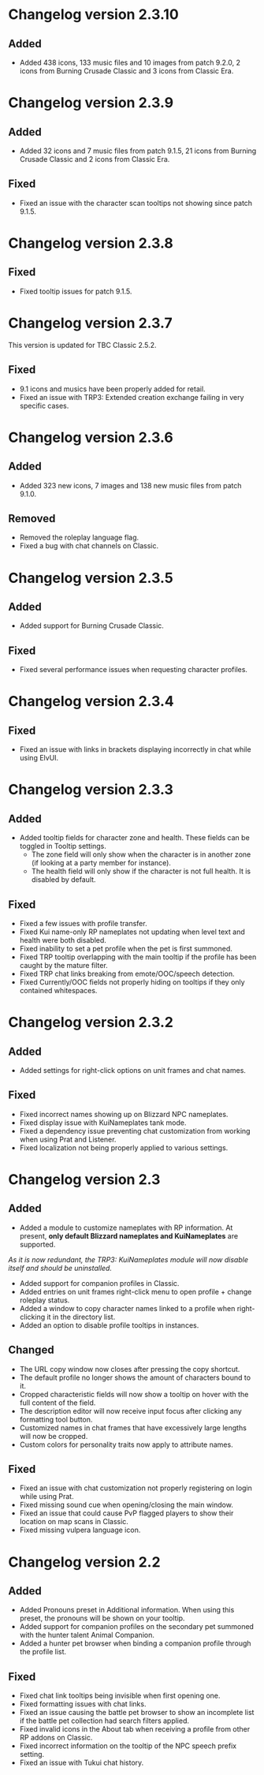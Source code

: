 # Changelog version 2.3.10

## Added

- Added 438 icons, 133 music files and 10 images from patch 9.2.0, 2 icons from Burning Crusade Classic and 3 icons from Classic Era.

# Changelog version 2.3.9

## Added

- Added 32 icons and 7 music files from patch 9.1.5, 21 icons from Burning Crusade Classic and 2 icons from Classic Era.

## Fixed

- Fixed an issue with the character scan tooltips not showing since patch 9.1.5.

# Changelog version 2.3.8

## Fixed

- Fixed tooltip issues for patch 9.1.5.

# Changelog version 2.3.7

This version is updated for TBC Classic 2.5.2.

## Fixed

- 9.1 icons and musics have been properly added for retail.
- Fixed an issue with TRP3: Extended creation exchange failing in very specific cases.

# Changelog version 2.3.6

## Added

- Added 323 new icons, 7 images and 138 new music files from patch 9.1.0.

## Removed

- Removed the roleplay language flag.
- Fixed a bug with chat channels on Classic.

# Changelog version 2.3.5

## Added

- Added support for Burning Crusade Classic.

## Fixed

- Fixed several performance issues when requesting character profiles.

# Changelog version 2.3.4

## Fixed

- Fixed an issue with links in brackets displaying incorrectly in chat while using ElvUI.

# Changelog version 2.3.3

## Added
- Added tooltip fields for character zone and health. These fields can be toggled in Tooltip settings.
  - The zone field will only show when the character is in another zone (if looking at a party member for instance).
  - The health field will only show if the character is not full health. It is disabled by default.

## Fixed
- Fixed a few issues with profile transfer.
- Fixed Kui name-only RP nameplates not updating when level text and health were both disabled.
- Fixed inability to set a pet profile when the pet is first summoned.
- Fixed TRP tooltip overlapping with the main tooltip if the profile has been caught by the mature filter.
- Fixed TRP chat links breaking from emote/OOC/speech detection.
- Fixed Currently/OOC fields not properly hiding on tooltips if they only contained whitespaces.

# Changelog version 2.3.2

## Added

- Added settings for right-click options on unit frames and chat names.

## Fixed

- Fixed incorrect names showing up on Blizzard NPC nameplates.
- Fixed display issue with KuiNameplates tank mode.
- Fixed a dependency issue preventing chat customization from working when using Prat and Listener.
- Fixed localization not being properly applied to various settings.

# Changelog version 2.3

## Added

- Added a module to customize nameplates with RP information. At present, **only default Blizzard nameplates and KuiNameplates** are supported.

*As it is now redundant, the TRP3: KuiNameplates module will now disable itself and should be uninstalled.*

- Added support for companion profiles in Classic.
- Added entries on unit frames right-click menu to open profile + change roleplay status.
- Added a window to copy character names linked to a profile when right-clicking it in the directory list.
- Added an option to disable profile tooltips in instances.

## Changed

- The URL copy window now closes after pressing the copy shortcut.
- The default profile no longer shows the amount of characters bound to it.
- Cropped characteristic fields will now show a tooltip on hover with the full content of the field.
- The description editor will now receive input focus after clicking any formatting tool button.
- Customized names in chat frames that have excessively large lengths will now be cropped.
- Custom colors for personality traits now apply to attribute names.

## Fixed

- Fixed an issue with chat customization not properly registering on login while using Prat.
- Fixed missing sound cue when opening/closing the main window.
- Fixed an issue that could cause PvP flagged players to show their location on map scans in Classic.
- Fixed missing vulpera language icon.

# Changelog version 2.2

## Added

- Added Pronouns preset in Additional information. When using this preset, the pronouns will be shown on your tooltip.
- Added support for companion profiles on the secondary pet summoned with the hunter talent Animal Companion.
- Added a hunter pet browser when binding a companion profile through the profile list.

## Fixed

- Fixed chat link tooltips being invisible when first opening one.
- Fixed formatting issues with chat links.
- Fixed an issue causing the battle pet browser to show an incomplete list if the battle pet collection had search filters applied.
- Fixed invalid icons in the About tab when receiving a profile from other RP addons on Classic.
- Fixed incorrect information on the tooltip of the NPC speech prefix setting.
- Fixed an issue with Tukui chat history.
